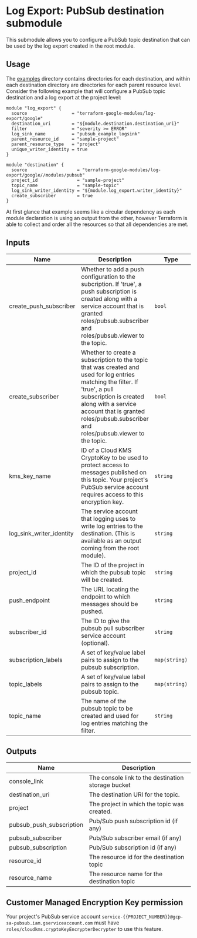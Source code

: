 # Log Export: PubSub destination submodule

This submodule allows you to configure a PubSub topic destination that
can be used by the log export created in the root module.

## Usage

The [examples](../../examples) directory contains directories for each destination, and within each destination directory are directories for each parent resource level. Consider the following
example that will configure a PubSub topic destination and a log export at the project level:

```hcl
module "log_export" {
  source                 = "terraform-google-modules/log-export/google"
  destination_uri        = "${module.destination.destination_uri}"
  filter                 = "severity >= ERROR"
  log_sink_name          = "pubsub_example_logsink"
  parent_resource_id     = "sample-project"
  parent_resource_type   = "project"
  unique_writer_identity = true
}

module "destination" {
  source                   = "terraform-google-modules/log-export/google//modules/pubsub"
  project_id               = "sample-project"
  topic_name               = "sample-topic"
  log_sink_writer_identity = "${module.log_export.writer_identity}"
  create_subscriber        = true
}
```

At first glance that example seems like a circular dependency as each module declaration is
using an output from the other, however Terraform is able to collect and order all the resources
so that all dependencies are met.

<!-- BEGINNING OF PRE-COMMIT-TERRAFORM DOCS HOOK -->
## Inputs

| Name | Description | Type | Default | Required |
|------|-------------|------|---------|:--------:|
| create\_push\_subscriber | Whether to add a push configuration to the subcription. If 'true', a push subscription is created along with a service account that is granted roles/pubsub.subscriber and roles/pubsub.viewer to the topic. | `bool` | `false` | no |
| create\_subscriber | Whether to create a subscription to the topic that was created and used for log entries matching the filter. If 'true', a pull subscription is created along with a service account that is granted roles/pubsub.subscriber and roles/pubsub.viewer to the topic. | `bool` | `false` | no |
| kms\_key\_name | ID of a Cloud KMS CryptoKey to be used to protect access to messages published on this topic. Your project's PubSub service account requires access to this encryption key. | `string` | `null` | no |
| log\_sink\_writer\_identity | The service account that logging uses to write log entries to the destination. (This is available as an output coming from the root module). | `string` | n/a | yes |
| project\_id | The ID of the project in which the pubsub topic will be created. | `string` | n/a | yes |
| push\_endpoint | The URL locating the endpoint to which messages should be pushed. | `string` | `""` | no |
| subscriber\_id | The ID to give the pubsub pull subscriber service account (optional). | `string` | `""` | no |
| subscription\_labels | A set of key/value label pairs to assign to the pubsub subscription. | `map(string)` | `{}` | no |
| topic\_labels | A set of key/value label pairs to assign to the pubsub topic. | `map(string)` | `{}` | no |
| topic\_name | The name of the pubsub topic to be created and used for log entries matching the filter. | `string` | n/a | yes |

## Outputs

| Name | Description |
|------|-------------|
| console\_link | The console link to the destination storage bucket |
| destination\_uri | The destination URI for the topic. |
| project | The project in which the topic was created. |
| pubsub\_push\_subscription | Pub/Sub push subscription id (if any) |
| pubsub\_subscriber | Pub/Sub subscriber email (if any) |
| pubsub\_subscription | Pub/Sub subscription id (if any) |
| resource\_id | The resource id for the destination topic |
| resource\_name | The resource name for the destination topic |

<!-- END OF PRE-COMMIT-TERRAFORM DOCS HOOK -->

## Customer Managed Encryption Key permission

Your project's PubSub service account `service-{{PROJECT_NUMBER}}@gcp-sa-pubsub.iam.gserviceaccount.com` must have `roles/cloudkms.cryptoKeyEncrypterDecrypter` to use this feature.
